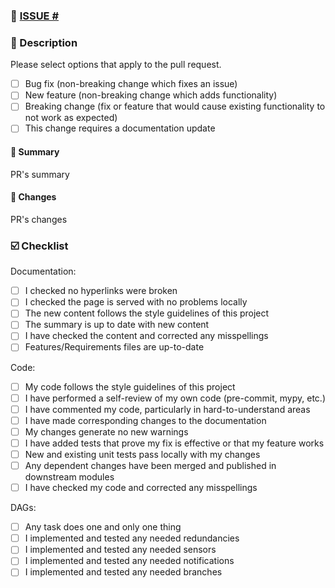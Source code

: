 ### 🔗 [ISSUE #<ISSUE>](https://github.com/jeffersonroth/shiru-flow/issues/<ISSUE>)

### 💬 Description

Please select options that apply to the pull request.

- [ ] Bug fix (non-breaking change which fixes an issue)
- [ ] New feature (non-breaking change which adds functionality)
- [ ] Breaking change (fix or feature that would cause existing functionality to not work as expected)
- [ ] This change requires a documentation update

#### 💬 Summary

PR's summary

#### 💬 Changes

PR's changes

### ☑️ Checklist

Documentation:

- [ ] I checked no hyperlinks were broken
- [ ] I checked the page is served with no problems locally
- [ ] The new content follows the style guidelines of this project
- [ ] The summary is up to date with new content
- [ ] I have checked the content and corrected any misspellings
- [ ] Features/Requirements files are up-to-date

Code:

- [ ] My code follows the style guidelines of this project
- [ ] I have performed a self-review of my own code (pre-commit, mypy, etc.)
- [ ] I have commented my code, particularly in hard-to-understand areas
- [ ] I have made corresponding changes to the documentation
- [ ] My changes generate no new warnings
- [ ] I have added tests that prove my fix is effective or that my feature works
- [ ] New and existing unit tests pass locally with my changes
- [ ] Any dependent changes have been merged and published in downstream modules
- [ ] I have checked my code and corrected any misspellings

DAGs:

- [ ] Any task does one and only one thing
- [ ] I implemented and tested any needed redundancies
- [ ] I implemented and tested any needed sensors
- [ ] I implemented and tested any needed notifications
- [ ] I implemented and tested any needed branches

